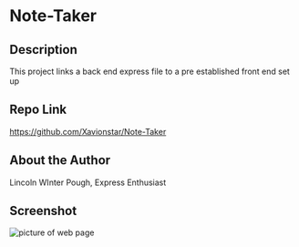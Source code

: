 # Note-Taker

## Description
This project links a back end express file to a pre established front end set up

## Repo Link
https://github.com/Xavionstar/Note-Taker

## About the Author
Lincoln WInter Pough, Express Enthusiast

## Screenshot
![picture of web page](https://github.com/Xavionstar/public/assets/note-taker.png?raw=true)
